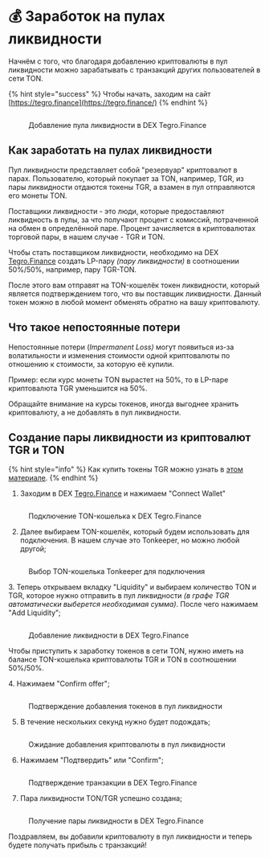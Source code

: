 # 💰 Заработок на пулах ликвидности

Начнём с того, что благодаря добавлению криптовалюты в пул ликвидности можно зарабатывать с транзакций других пользователей в сети TON.

{% hint style="success" %}
Чтобы начать, заходим на сайт [https://tegro.finance](https://tegro.finance/)
{% endhint %}

<figure><img src="../.gitbook/assets/image (63).png" alt=""><figcaption><p>Добавление пула ликвидности в DEX Tegro.Finance</p></figcaption></figure>

## Как заработать на пулах ликвидности

Пул ликвидности представляет собой "резервуар" криптовалют в парах. Пользователю, который покупает за TON, например, TGR, из пары ликвидности отдаются токены TGR, а взамен в пул отправляются его монеты TON.

Поставщики ликвидности - это люди, которые предоставляют ликвидность в пулы, за что получают процент с комиссий, потраченной на обмен в определённой паре. Процент зачисляется в криптовалютах торговой пары, в нашем случае - TGR и TON.

Чтобы стать поставщиком ликвидности, необходимо на DEX [Tegro.Finance](http://www.tegro.finance/) создать LP-пару _(пару ликвидности)_ в соотношении 50%/50%, например, пару TGR-TON.

После этого вам отправят на TON-кошелёк токен ликвидности, который является подтверждением того, что вы поставщик ликвидности. Данный токен можно в любой момент обменять обратно на вашу криптовалюту.

## **Что такое непостоянные потери**

Непостоянные потери (_Impermanent Loss)_ могут появиться из-за волатильности и изменения стоимости одной криптовалюты по отношению к стоимости, за которую её купили.

Пример: если курс монеты TON вырастет на 50%, то в LP-паре криптовалюта TGR уменьшится на 50%.

Обращайте внимание на курсы токенов, иногда выгоднее хранить криптовалюту, а не добавлять в пул ликвидности.

## **Создание пары ликвидности из криптовалют TGR и TON**

{% hint style="info" %}
Как купить токены TGR можно узнать в [этом материале](../token-tgr/kak-kupit-kriptovalyutu-tgr.md).
{% endhint %}

1. Заходим в DEX [Tegro.Finance](http://www.tegro.finance/) и нажимаем "Connect Wallet"

<figure><img src="../.gitbook/assets/image (32).png" alt=""><figcaption><p>Подключение TON-кошелька к DEX Tegro.Finance</p></figcaption></figure>

2. Далее выбираем TON-кошелёк, который будем использовать для подключения. В нашем случае это Tonkeeper, но можно любой другой;

<figure><img src="../.gitbook/assets/image (55).png" alt=""><figcaption><p>Выбор TON-кошелька Tonkeeper для подключения</p></figcaption></figure>

3\. Теперь открываем вкладку "Liquidity" и выбираем количество TON и TGR, которое нужно отправить в пул ликвидности _(в графе TGR автоматически выберется необходимая сумма)_. После чего нажимаем "Add Liquidity";

<figure><img src="../.gitbook/assets/image (33).png" alt=""><figcaption><p>Добавление ликвидности в DEX Tegro.Finance</p></figcaption></figure>

Чтобы приступить к заработку токенов в сети TON, нужно иметь на балансе TON-кошелька криптовалюты TGR и TON в соотношении 50%/50%.

4\. Нажимаем "Confirm offer";

<figure><img src="../.gitbook/assets/image (42).png" alt=""><figcaption><p>Подтверждение добавления токенов в пул ликвидности</p></figcaption></figure>

5. В течение нескольких секунд нужно будет подождать;

<figure><img src="../.gitbook/assets/image (50).png" alt=""><figcaption><p>Ожидание добавления криптовалюты в пул ликвидности</p></figcaption></figure>

6. Нажимаем "Подтвердить" или "Confirm";

<figure><img src="../.gitbook/assets/image (13).png" alt=""><figcaption><p>Подтверждение транзакции в DEX Tegro.Finance</p></figcaption></figure>

7. Пара ликвидности TON/TGR успешно создана;

<figure><img src="../.gitbook/assets/image (49).png" alt=""><figcaption><p>Получение пары ликвидности в DEX Tegro.Finance</p></figcaption></figure>

Поздравляем, вы добавили криптовалюту в пул ликвидности и теперь будете получать прибыль с транзакций!
